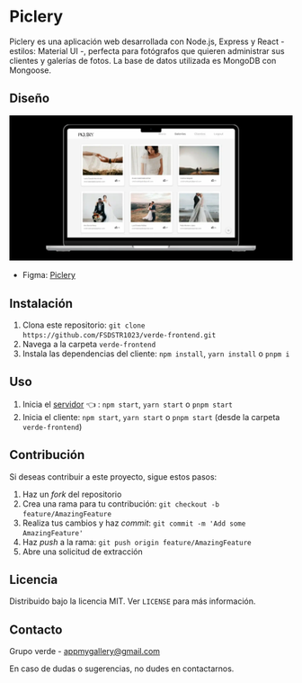 # Piclery

Piclery es una aplicación web desarrollada con Node.js, Express y React - estilos: Material UI -, perfecta para fotógrafos que quieren administrar sus clientes y galerías de fotos. La base de datos utilizada es MongoDB con Mongoose.

## Diseño

![](./src/assets/diseno.webp)


- Figma: [Piclery](https://www.figma.com/proto/tXBn8M6dpxvyywTgyq9Pte/MyappGallety?type=design&node-id=10-152&scaling=scale-down&page-id=0%3A1)

## Instalación

1. Clona este repositorio: `git clone https://github.com/FSDSTR1023/verde-frontend.git`
2. Navega a la carpeta `verde-frontend`
3. Instala las dependencias del cliente: `npm install`, `yarn install` o `pnpm i`

## Uso

1. Inicia el [servidor](https://github.com/FSDSTR1023/verde-backend.git) 👈 :  `npm start`, `yarn start` o `pnpm start` 
2. Inicia el cliente: `npm start`, `yarn start` o `pnpm start` (desde la carpeta `verde-frontend`)

## Contribución

Si deseas contribuir a este proyecto, sigue estos pasos:

1. Haz un *fork* del repositorio
2. Crea una rama para tu contribución: `git checkout -b feature/AmazingFeature`
3. Realiza tus cambios y haz *commit*: `git commit -m 'Add some AmazingFeature'`
4. Haz *push* a la rama: `git push origin feature/AmazingFeature`
5. Abre una solicitud de extracción

## Licencia

Distribuido bajo la licencia MIT. Ver `LICENSE` para más información.

## Contacto

Grupo verde - [appmygallery@gmail.com](mailto:appmygallery@gmail.com)

En caso de dudas o sugerencias, no dudes en contactarnos.
